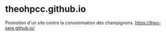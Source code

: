 # theohpcc.github.io

Promotion d'un site contre la consommation des champignons.
https://theo-sere.github.io/
